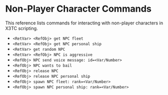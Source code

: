 # Non-Player Character Commands

This reference lists commands for interacting with non-player characters in X3TC scripting.

- `<RetVar> <RefObj> get NPC fleet`
- `<RetVar> <RefObj> get NPC personal ship`
- `<RetVar> get random NPC`
- `<RetVar> <RefObj> NPC is aggressive`
- `<RefObj> NPC send voice message: id=<Var/Number>`
- `<RefObj> NPC wants to bail`
- `<RefObj> release NPC`
- `<RefObj> release NPC personal ship`
- `<RefObj> spawn NPC fleet: rank=<Var/Number>`
- `<RefObj> spawn NPC personal ship: rank=<Var/Number>`
